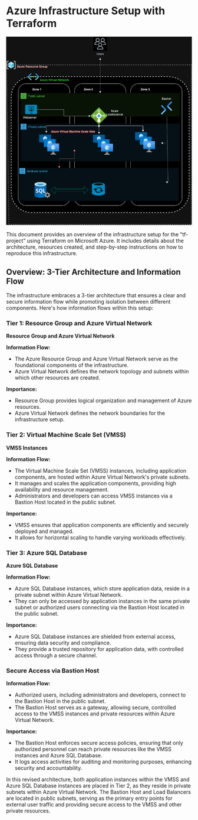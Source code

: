 # Azure Infrastructure Setup with Terraform

![Infrastructure Diagram](docs/Infra_diagram.png)

This document provides an overview of the infrastructure setup for the "tf-project" using Terraform on Microsoft Azure. It includes details about the architecture, resources created, and step-by-step instructions on how to reproduce this infrastructure.

## Overview: 3-Tier Architecture and Information Flow

The infrastructure embraces a 3-tier architecture that ensures a clear and secure information flow while promoting isolation between different components. Here's how information flows within this setup:

### Tier 1: Resource Group and Azure Virtual Network

**Resource Group and Azure Virtual Network**

**Information Flow:**

- The Azure Resource Group and Azure Virtual Network serve as the foundational components of the infrastructure.
- Azure Virtual Network defines the network topology and subnets within which other resources are created.

**Importance:**

- Resource Group provides logical organization and management of Azure resources.
- Azure Virtual Network defines the network boundaries for the infrastructure setup.

### Tier 2: Virtual Machine Scale Set (VMSS)

**VMSS Instances**

**Information Flow:**

- The Virtual Machine Scale Set (VMSS) instances, including application components, are hosted within Azure Virtual Network's private subnets.
- It manages and scales the application components, providing high availability and resource management.
- Administrators and developers can access VMSS instances via a Bastion Host located in the public subnet.

**Importance:**

- VMSS ensures that application components are efficiently and securely deployed and managed.
- It allows for horizontal scaling to handle varying workloads effectively.

### Tier 3: Azure SQL Database

**Azure SQL Database**

**Information Flow:**

- Azure SQL Database instances, which store application data, reside in a private subnet within Azure Virtual Network.
- They can only be accessed by application instances in the same private subnet or authorized users connecting via the Bastion Host located in the public subnet.

**Importance:**

- Azure SQL Database instances are shielded from external access, ensuring data security and compliance.
- They provide a trusted repository for application data, with controlled access through a secure channel.

### Secure Access via Bastion Host

**Information Flow:**

- Authorized users, including administrators and developers, connect to the Bastion Host in the public subnet.
- The Bastion Host serves as a gateway, allowing secure, controlled access to the VMSS instances and private resources within Azure Virtual Network.

**Importance:**

- The Bastion Host enforces secure access policies, ensuring that only authorized personnel can reach private resources like the VMSS instances and Azure SQL Database.
- It logs access activities for auditing and monitoring purposes, enhancing security and accountability.

In this revised architecture, both application instances within the VMSS and Azure SQL Database instances are placed in Tier 2, as they reside in private subnets within Azure Virtual Network. The Bastion Host and Load Balancers are located in public subnets, serving as the primary entry points for external user traffic and providing secure access to the VMSS and other private resources.
